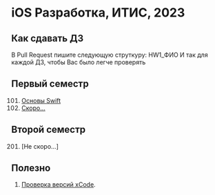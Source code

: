 # iOS Разработка, ИТИС, 2023

## Как сдавать ДЗ
В Pull Request пишите следующую струткуру: HW1_ФИО
И так для каждой ДЗ, чтобы Вас было легче проверять


## Первый семестр
101. [Основы Swift](/101)
102. [Скоро...]()


## Второй семестр
201. [Не скоро...]

## Полезно
1. [Проверка версий xCode](https://github.com/XcodesOrg/xcodes).
